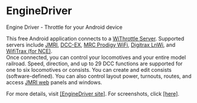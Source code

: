 # EngineDriver
Engine Driver - Throttle for your Android device
<p>This free Android application connects to a <a
        href="https://jmri.org/help/en/package/jmri/jmrit/withrottle/UserInterface.shtml"
        target="_blank">WiThrottle Server</a>. Supported servers include <a href="https://jmri.org"
                                                                            target="_blank">JMRI</a>,
    <a href="https://dcc-ex.com" target="_blank">DCC-EX</a>, <a
            href="https://www.modelrectifier.com/category-s/332.htm" target="_blank">MRC&nbsp;Prodigy&nbsp;WiFi</a>,
    <a href="https://www.digitrax.com/products/wireless/lnwi/"
       target="_blank">Digitrax&nbsp;LnWi</a>, and <a
            href="http://wifitrax.com/products/product-WFD-30-detail.html" target="_blank">WifiTrax&nbsp;(for
        NCE)</a>.<br />
    Once connected, you can control your locomotives and your entire model railroad.
    Speed, direction, and up to 29 DCC functions are supported for one to six locomotives or
    consists. You can create and edit consists (software-defined). You can also control layout
    power, turnouts, routes, and access <a href="http://jmri.org/help/en/html/web/">JMRI web</a>
    panels and windows.</p>

<p>For more details, visit <a href="https://enginedriver.mstevetodd.com" target="_blank">[EngineDriver&nbsp;site]</a>.
    For screenshots, click <a href="https://enginedriver.mstevetodd.com/screenshots"
                              target="_blank">[here]</a>.</p>